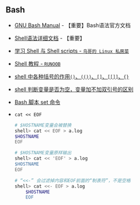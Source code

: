 ## Bash

* [GNU Bash Manual](https://www.gnu.org/software/bash/manual/) - 【重要】Bash语法官方文档
* [Shell语法详细文档](https://ldp.huihoo.org/LDP/abs/html/) - 【重要】
* [学习 Shell 与 Shell scripts - `鸟哥的 Linux 私房菜`](http://cn.linux.vbird.org/linux_basic/linux_basic.php#part3)

* [Shell 教程 - `RUNOOB`](https://www.runoob.com/linux/linux-shell.html)

* [shell 中各种括号的作用`()`、`(())`、`[]`、`[[]]`、`{}`](https://www.runoob.com/w3cnote/linux-shell-brackets-features.html)

* [shell 判断变量是否为空，变量加不加双引号的区别](https://blog.csdn.net/huyuan7494/article/details/73469994)

* [Bash 脚本 set 命令](http://www.ruanyifeng.com/blog/2017/11/bash-set.html)

*  `cat << EOF`

    ```bash
    # $HOSTNAME变量会被替换
    shell> cat << EOF > a.log
    $HOSTNAME
    EOF
    ```

    ```bash
    # $HOSTNAME变量原样输出
    shell> cat << 'EOF' > a.log
    $HOSTNAME
    EOF
    ```

    ```bash
    # “<<-” 会过滤掉内容和EOF前面的“制表符”，不是空格
    shell> cat <<- EOF > a.log
        $HOSTNAME
        EOF
    ```




